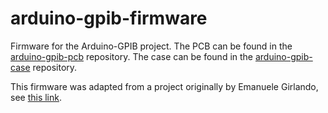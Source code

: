 # arduino-gpib-firmware

Firmware for the Arduino-GPIB project. The PCB can be found in the [arduino-gpib-pcb](https://github.com/SengerM/arduino-gpib-pcb) repository. The case can be found in the [arduino-gpib-case](https://github.com/SengerM/arduino-gpib-case) repository.

This firmware was adapted from a project originally by Emanuele Girlando, see [this link](http://egirland.blogspot.com/2014/03/arduino-uno-as-usb-to-gpib-controller.html).